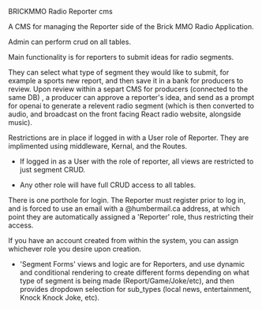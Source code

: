 BRICKMMO Radio Reporter cms


A CMS for managing the Reporter side of the Brick MMO Radio Application.

Admin can perform crud on all tables. 

Main functionality is for reporters to submit ideas for radio segments. 

They can select what type of segment they would like to submit, for example a sports new report, and then save it
in a bank for producers to review. Upon review within a separt CMS for producers (connected to the same DB)
, a producer can approve a reporter's idea, and send as a prompt for openai to generate a relevent radio segment (which is then converted to audio, and broadcast on the front facing React radio website, alongside music).

Restrictions are in place if logged in with a User role of Reporter. They are implimented using middleware, Kernal, and the Routes.

* If logged in as a User with the role of reporter, all views are restricted to just segment CRUD.

* Any other role will have full CRUD access to all tables.

There is one porthole for login. The Reporter must register prior to log in, and is forced to use an email with a
@humbermail.ca address, at which point they are automatically assigned a 'Reporter' role, thus restricting their access.

If you have an account created from within the system, you can assign whichever role you desire upon creation.

* 'Segment Forms' views and logic are for Reporters, and use dynamic and conditional rendering to create different forms depending on what type of segment is being made (Report/Game/Joke/etc), and then provides dropdown selection for sub_types 
(local news, entertainment, Knock Knock Joke, etc).
